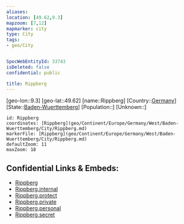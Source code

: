 ```yaml
---
aliases: 
location: [49.62,9.3]
mapzoom: [7,12] 
mapmarker: city 
type: City
tags:
- geo/City


SpocWebEntityId: 33743
isDeleted: false
confidential: public

title: Rippberg
---
```

[geo-lon::9.3]
[geo-lat::49.62]
[name::Rippberg]
[Country::[Germany](geo/Continent/Europe/Germany.md)]
[State::[Baden-Wuerttemberg](geo/Continent/Europe/Germany/West/Baden-Wuerttemberg.md)]
[Population::]
[Unknown::]


```leaflet
id: Rippberg
coordinates: [Rippberg](geo/Continent/Europe/Germany/West/Baden-Wuerttemberg/City/Rippberg.md)
markerFile: [Rippberg](geo/Continent/Europe/Germany/West/Baden-Wuerttemberg/City/Rippberg.md)
defaultZoom: 11 
maxZoom: 18
```


## Confidential Links & Embeds: 
- [Rippberg](../../../../../../../../_public/geo/Continent/Europe/Germany/West/Baden-Wuerttemberg/City/Rippberg.md) 
- [Rippberg.internal](../../../../../../../../_internal/geo/Continent/Europe/Germany/West/Baden-Wuerttemberg/City/Rippberg.internal.md) 
- [Rippberg.protect](../../../../../../../../_protect/geo/Continent/Europe/Germany/West/Baden-Wuerttemberg/City/Rippberg.protect.md) 
- [Rippberg.private](../../../../../../../../_private/geo/Continent/Europe/Germany/West/Baden-Wuerttemberg/City/Rippberg.private.md) 
- [Rippberg.personal](../../../../../../../../_personal/geo/Continent/Europe/Germany/West/Baden-Wuerttemberg/City/Rippberg.personal.md) 
- [Rippberg.secret](../../../../../../../../_secret/geo/Continent/Europe/Germany/West/Baden-Wuerttemberg/City/Rippberg.secret.md) 
